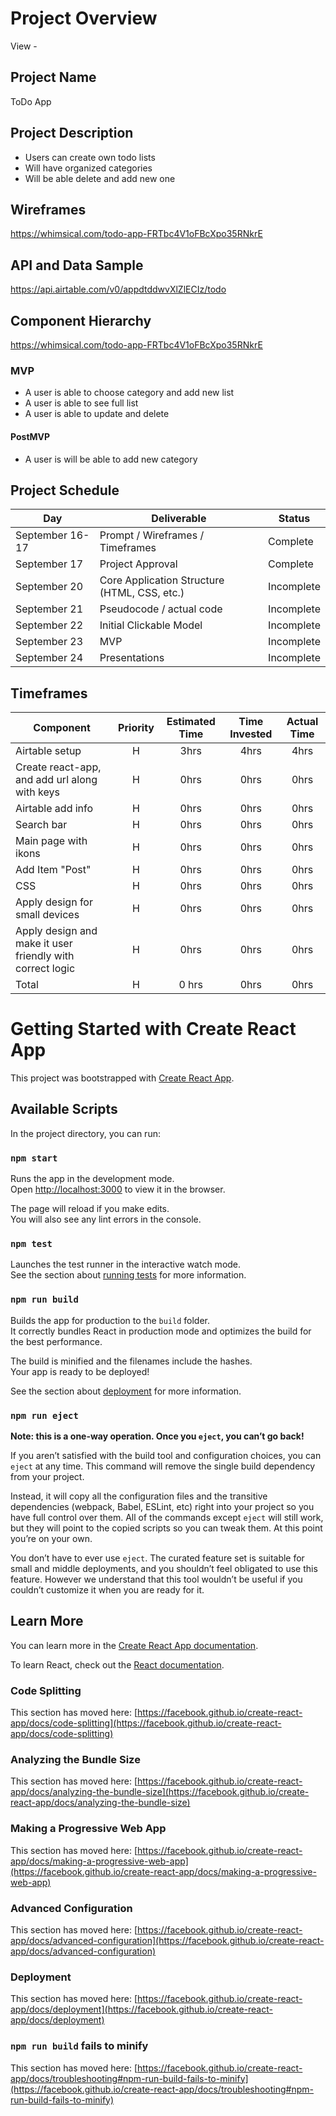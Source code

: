 # Project Overview

View -

## Project Name

ToDo App

## Project Description

- Users can create own todo lists
- Will have organized categories
- Will be able delete and add new one

## Wireframes

<https://whimsical.com/todo-app-FRTbc4V1oFBcXpo35RNkrE>

## API and Data Sample

<https://api.airtable.com/v0/appdtddwvXlZlECIz/todo>

## Component Hierarchy

<https://whimsical.com/todo-app-FRTbc4V1oFBcXpo35RNkrE>

### MVP

- A user is able to choose category and add new list
- A user is able to see full list
- A user is able to update and delete

#### PostMVP

- A user is will be able to add new category

## Project Schedule

| Day             | Deliverable                                  | Status     |
| --------------- | -------------------------------------------- | ---------- |
| September 16-17 | Prompt / Wireframes / Timeframes             | Complete   |
| September 17    | Project Approval                             | Complete   |
| September 20    | Core Application Structure (HTML, CSS, etc.) | Incomplete |
| September 21    | Pseudocode / actual code                     | Incomplete |
| September 22    | Initial Clickable Model                      | Incomplete |
| September 23    | MVP                                          | Incomplete |
| September 24    | Presentations                                | Incomplete |

## Timeframes

| Component                                                 | Priority | Estimated Time | Time Invested | Actual Time |
| --------------------------------------------------------- | :------: | :------------: | :-----------: | :---------: |
| Airtable setup                                            |    H     |      3hrs      |     4hrs      |    4hrs     |
| Create react-app, and add url along with keys             |    H     |      0hrs      |     0hrs      |    0hrs     |
| Airtable add info                                         |    H     |      0hrs      |     0hrs      |    0hrs     |
| Search bar                                                |    H     |      0hrs      |     0hrs      |    0hrs     |
| Main page with ikons                                      |    H     |      0hrs      |     0hrs      |    0hrs     |
| Add Item "Post"                                           |    H     |      0hrs      |     0hrs      |    0hrs     |
| CSS                                                       |    H     |      0hrs      |     0hrs      |    0hrs     |
| Apply design for small devices                            |    H     |      0hrs      |     0hrs      |    0hrs     |
| Apply design and make it user friendly with correct logic |    H     |      0hrs      |     0hrs      |    0hrs     |
| Total                                                     |    H     |     0 hrs      |     0hrs      |    0hrs     |

# Getting Started with Create React App

This project was bootstrapped with [Create React App](https://github.com/facebook/create-react-app).

## Available Scripts

In the project directory, you can run:

### `npm start`

Runs the app in the development mode.\
Open [http://localhost:3000](http://localhost:3000) to view it in the browser.

The page will reload if you make edits.\
You will also see any lint errors in the console.

### `npm test`

Launches the test runner in the interactive watch mode.\
See the section about [running tests](https://facebook.github.io/create-react-app/docs/running-tests) for more information.

### `npm run build`

Builds the app for production to the `build` folder.\
It correctly bundles React in production mode and optimizes the build for the best performance.

The build is minified and the filenames include the hashes.\
Your app is ready to be deployed!

See the section about [deployment](https://facebook.github.io/create-react-app/docs/deployment) for more information.

### `npm run eject`

**Note: this is a one-way operation. Once you `eject`, you can’t go back!**

If you aren’t satisfied with the build tool and configuration choices, you can `eject` at any time. This command will remove the single build dependency from your project.

Instead, it will copy all the configuration files and the transitive dependencies (webpack, Babel, ESLint, etc) right into your project so you have full control over them. All of the commands except `eject` will still work, but they will point to the copied scripts so you can tweak them. At this point you’re on your own.

You don’t have to ever use `eject`. The curated feature set is suitable for small and middle deployments, and you shouldn’t feel obligated to use this feature. However we understand that this tool wouldn’t be useful if you couldn’t customize it when you are ready for it.

## Learn More

You can learn more in the [Create React App documentation](https://facebook.github.io/create-react-app/docs/getting-started).

To learn React, check out the [React documentation](https://reactjs.org/).

### Code Splitting

This section has moved here: [https://facebook.github.io/create-react-app/docs/code-splitting](https://facebook.github.io/create-react-app/docs/code-splitting)

### Analyzing the Bundle Size

This section has moved here: [https://facebook.github.io/create-react-app/docs/analyzing-the-bundle-size](https://facebook.github.io/create-react-app/docs/analyzing-the-bundle-size)

### Making a Progressive Web App

This section has moved here: [https://facebook.github.io/create-react-app/docs/making-a-progressive-web-app](https://facebook.github.io/create-react-app/docs/making-a-progressive-web-app)

### Advanced Configuration

This section has moved here: [https://facebook.github.io/create-react-app/docs/advanced-configuration](https://facebook.github.io/create-react-app/docs/advanced-configuration)

### Deployment

This section has moved here: [https://facebook.github.io/create-react-app/docs/deployment](https://facebook.github.io/create-react-app/docs/deployment)

### `npm run build` fails to minify

This section has moved here: [https://facebook.github.io/create-react-app/docs/troubleshooting#npm-run-build-fails-to-minify](https://facebook.github.io/create-react-app/docs/troubleshooting#npm-run-build-fails-to-minify)
